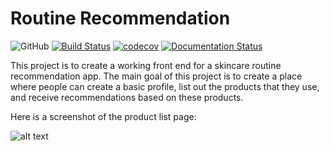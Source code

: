 # Routine Recommendation

![GitHub](https://img.shields.io/github/license/selena-huang/COMS4995)
[![Build Status](https://travis-ci.org/selena-huang/routine-recommendation.svg?branch=master)](https://travis-ci.org/selena-huang/routine-recommendation)
[![codecov](https://codecov.io/gh/selena-huang/routine-recommendation/branch/master/graph/badge.svg?token=IWW8WUV5PT)](https://codecov.io/gh/selena-huang/routine-recommendation)
[![Documentation Status](https://readthedocs.org/projects/routine-recommendation/badge/?version=latest)](https://routine-recommendation.readthedocs.io/en/latest/?badge=latest)

This project is to create a working front end for a skincare routine recommendation app. The main goal of this project is to create a place where people can create a basic profile, list out the products that they use, and receive recommendations based on these products.


Here is a screenshot of the product list page:

![alt text](https://github.com/selena-huang/routine-recommendation/product_list.png)
